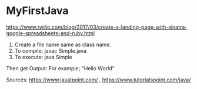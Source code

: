 # MyFirstJava
https://www.twilio.com/blog/2017/03/create-a-landing-page-with-sinatra-google-spreadsheets-and-ruby.html

1. Create a file name same as class name. <br>
2. To compile: javac Simple.java <br>
3. To execute: java Simple

Then get Output: For example; "Hello World" <br>

Sources: https://www.javatpoint.com/ , https://www.tutorialspoint.com/java/


